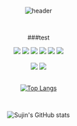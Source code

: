 <div align=center>
  
![header](https://capsule-render.vercel.app/api?type=slice&color=CCFF66&height=300&text=test%20test..&fontAlign=70&fontcolor=FFFFFF)
 
 <br>

###test
<div>
<img src="https://img.shields.io/badge/html5-E34F26?style=for-the-badge&logo=html5&logoColor=white">
<img src="https://img.shields.io/badge/java-007396?style=for-the-badge&logo=java&logoColor=white">
<img src="https://img.shields.io/badge/css-1572B6?style=for-the-badge&logo=css3&logoColor=white">
<img src="https://img.shields.io/badge/javascript-F7DF1E?style=for-the-badge&logo=javascript&logoColor=black"> 
<img src="https://img.shields.io/badge/jquery-0769AD?style=for-the-badge&logo=jquery&logoColor=white">
<img src="https://img.shields.io/badge/oracle-F80000?style=for-the-badge&logo=oracle&logoColor=white">
</div><br>
<div>
<img src="https://img.shields.io/badge/github-181717?style=for-the-badge&logo=github&logoColor=white">
<img src="https://img.shields.io/badge/git-F05032?style=for-the-badge&logo=git&logoColor=white">
</div>
  
<br>

[![Top Langs](https://github-readme-stats.vercel.app/api/top-langs/?username=sujin-lim&hide_progress=false)](https://github.com/sujin-lim/github-readme-stats)
  
  <br>
  
![Sujin's GitHub stats](https://github-readme-stats.vercel.app/api?username=sujin-lim&show_icons=true&theme=dracula)

